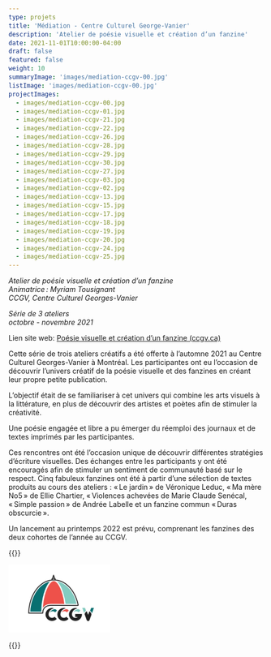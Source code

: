 ```yaml
---
type: projets
title: 'Médiation - Centre Culturel George-Vanier'
description: 'Atelier de poésie visuelle et création d’un fanzine'
date: 2021-11-01T10:00:00-04:00
draft: false
featured: false
weight: 10
summaryImage: 'images/mediation-ccgv-00.jpg'
listImage: 'images/mediation-ccgv-00.jpg'
projectImages:
  - images/mediation-ccgv-00.jpg
  - images/mediation-ccgv-01.jpg
  - images/mediation-ccgv-21.jpg
  - images/mediation-ccgv-22.jpg
  - images/mediation-ccgv-26.jpg
  - images/mediation-ccgv-28.jpg
  - images/mediation-ccgv-29.jpg
  - images/mediation-ccgv-30.jpg
  - images/mediation-ccgv-27.jpg
  - images/mediation-ccgv-03.jpg
  - images/mediation-ccgv-02.jpg
  - images/mediation-ccgv-13.jpg
  - images/mediation-ccgv-15.jpg
  - images/mediation-ccgv-17.jpg
  - images/mediation-ccgv-18.jpg
  - images/mediation-ccgv-19.jpg
  - images/mediation-ccgv-20.jpg
  - images/mediation-ccgv-24.jpg
  - images/mediation-ccgv-25.jpg
---
```


_Atelier de poésie visuelle et création d’un fanzine  
Animatrice : Myriam Tousignant  
CCGV, Centre Culturel Georges-Vanier_

_Série de 3 ateliers  
octobre - novembre 2021_

Lien site web: [Poésie visuelle et création d’un fanzine (ccgv.ca)](https://www.ccgv.ca/formation/poesie-visuelle-et-creation-dun-fanzine/)

Cette série de trois ateliers créatifs a été offerte à l’automne 2021 au Centre Culturel Georges-Vanier à Montréal. Les participantes ont eu l’occasion de découvrir l’univers créatif de la poésie visuelle et des fanzines en créant leur propre petite publication.

L’objectif était de se familiariser à cet univers qui combine les arts visuels à la littérature, en plus de découvrir des artistes et poètes afin de stimuler la créativité.

Une poésie engagée et libre a pu émerger du réemploi des journaux et de textes imprimés par les participantes.

Ces rencontres ont été l’occasion unique de découvrir différentes stratégies d’écriture visuelles. Des échanges entre les participants y ont été encouragés afin de stimuler un sentiment de communauté basé sur le respect. Cinq fabuleux fanzines ont été à partir d’une sélection de textes produits au cours des ateliers : « Le jardin » de Véronique Leduc, « Ma mère No5 » de Ellie Chartier, « Violences achevées de Marie Claude Senécal, « Simple passion » de Andrée Labelle et un fanzine commun « Duras obscurcie ».

Un lancement au printemps 2022 est prévu, comprenant les fanzines des deux cohortes de l’année au CCGV.

{{<rawhtml>}}
<p>
  <a href="https://www.ccgv.ca/">
    <img src="images/logo_CCGV.jpg" alt="CCGV" style="max-width: 200px;">
  </a>
</p>
{{</rawhtml>}}